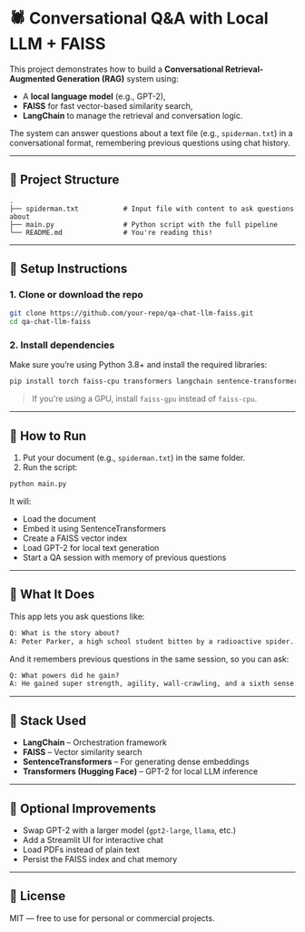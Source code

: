 # 🕷️ Conversational Q\&A with Local LLM + FAISS

This project demonstrates how to build a **Conversational Retrieval-Augmented Generation (RAG)** system using:

* A **local language model** (e.g., GPT-2),
* **FAISS** for fast vector-based similarity search,
* **LangChain** to manage the retrieval and conversation logic.

The system can answer questions about a text file (e.g., `spiderman.txt`) in a conversational format, remembering previous questions using chat history.

---

## 📂 Project Structure

```
.
├── spiderman.txt           # Input file with content to ask questions about
├── main.py                 # Python script with the full pipeline
└── README.md               # You're reading this!
```

---

## 🔧 Setup Instructions

### 1. Clone or download the repo

```bash
git clone https://github.com/your-repo/qa-chat-llm-faiss.git
cd qa-chat-llm-faiss
```

### 2. Install dependencies

Make sure you’re using Python 3.8+ and install the required libraries:

```bash
pip install torch faiss-cpu transformers langchain sentence-transformers
```

> If you're using a GPU, install `faiss-gpu` instead of `faiss-cpu`.

---

## 🚀 How to Run

1. Put your document (e.g., `spiderman.txt`) in the same folder.
2. Run the script:

```bash
python main.py
```

It will:

* Load the document
* Embed it using SentenceTransformers
* Create a FAISS vector index
* Load GPT-2 for local text generation
* Start a QA session with memory of previous questions

---

## 🧠 What It Does

This app lets you ask questions like:

```txt
Q: What is the story about?
A: Peter Parker, a high school student bitten by a radioactive spider...
```

And it remembers previous questions in the same session, so you can ask:

```txt
Q: What powers did he gain?
A: He gained super strength, agility, wall-crawling, and a sixth sense...
```

---

## 🧱 Stack Used

* **LangChain** – Orchestration framework
* **FAISS** – Vector similarity search
* **SentenceTransformers** – For generating dense embeddings
* **Transformers (Hugging Face)** – GPT-2 for local LLM inference

---

## 🔀 Optional Improvements

* Swap GPT-2 with a larger model (`gpt2-large`, `llama`, etc.)
* Add a Streamlit UI for interactive chat
* Load PDFs instead of plain text
* Persist the FAISS index and chat memory

---

## 📜 License

MIT — free to use for personal or commercial projects.

